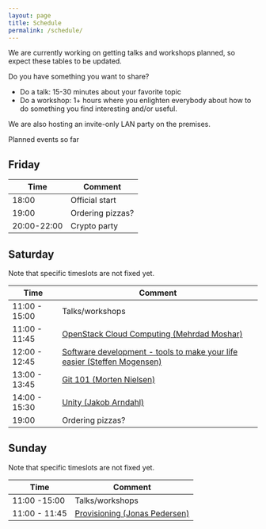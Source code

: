 ```yaml
---
layout: page
title: Schedule
permalink: /schedule/
---
```


We are currently working on getting talks and workshops planned, so expect these tables to be updated.

Do you have something you want to share?

* Do a talk: 15-30 minutes about your favorite topic
* Do a workshop: 1+ hours where you enlighten everybody about how to do something you find interesting and/or useful.

We are also hosting an invite-only LAN party on the premises.

Planned events so far

Friday
-------

| Time  | Comment |
| ------------- | ------------- |
| 18:00  | Official start  |
| 19:00  | Ordering pizzas?  |
| 20:00-22:00  | Crypto party  |


Saturday
--------

Note that specific timeslots are not fixed yet.

| Time  | Comment |
| ------------- | ------------- |
| 11:00 - 15:00  | Talks/workshops  |
| 11:00 - 11:45  | [OpenStack Cloud Computing (Mehrdad Moshar)]({{site.baseurl}}/talks/#openstack-cloud-computing-mehrdad-moshar)  |
| 12:00 - 12:45  | [Software development - tools to make your life easier (Steffen Mogensen)]({{site.baseurl}}/talks/#software-development---tools-to-make-your-life-easier-steffen-mogensen)  |
| 13:00 - 13:45  | [Git 101 (Morten Nielsen)]({{site.baseurl}}/talks/#git-101-morten-nielsen) | 
| 14:00 - 15:30  | [Unity (Jakob Arndahl)]({{site.baseurl}}/talks/#unity-jakob-arndahl) | 
| 19:00  | Ordering pizzas?  |


Sunday
-------

Note that specific timeslots are not fixed yet.

| Time  | Comment |
| ------------- | ------------- |
| 11:00 -15:00  | Talks/workshops  |
| 11:00 - 11:45  | [Provisioning (Jonas Pedersen)]({{site.baseurl}}/talks/#provisioning-jonas-pedersen)  |

